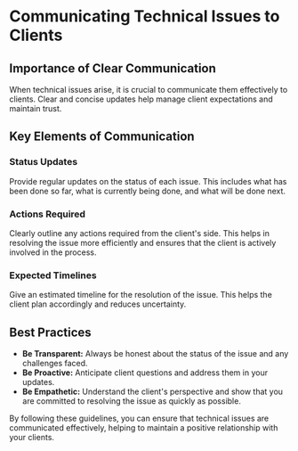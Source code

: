 # Communicating Technical Issues to Clients

## Importance of Clear Communication

When technical issues arise, it is crucial to communicate them effectively to clients. Clear and concise updates help manage client expectations and maintain trust.

## Key Elements of Communication

### Status Updates

Provide regular updates on the status of each issue. This includes what has been done so far, what is currently being done, and what will be done next.

### Actions Required

Clearly outline any actions required from the client's side. This helps in resolving the issue more efficiently and ensures that the client is actively involved in the process.

### Expected Timelines

Give an estimated timeline for the resolution of the issue. This helps the client plan accordingly and reduces uncertainty.

## Best Practices

- **Be Transparent:** Always be honest about the status of the issue and any challenges faced.
- **Be Proactive:** Anticipate client questions and address them in your updates.
- **Be Empathetic:** Understand the client's perspective and show that you are committed to resolving the issue as quickly as possible.

By following these guidelines, you can ensure that technical issues are communicated effectively, helping to maintain a positive relationship with your clients.